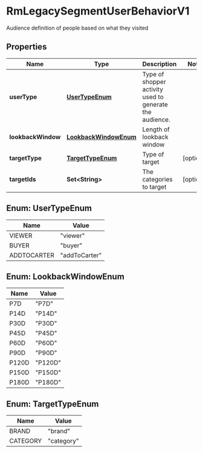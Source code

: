 

# RmLegacySegmentUserBehaviorV1

Audience definition of people based on what they visited

## Properties

| Name | Type | Description | Notes |
|------------ | ------------- | ------------- | -------------|
|**userType** | [**UserTypeEnum**](#UserTypeEnum) | Type of shopper activity used to generate the audience. |  |
|**lookbackWindow** | [**LookbackWindowEnum**](#LookbackWindowEnum) | Length of lookback window |  |
|**targetType** | [**TargetTypeEnum**](#TargetTypeEnum) | Type of target |  [optional] |
|**targetIds** | **Set&lt;String&gt;** | The categories to target |  [optional] |



## Enum: UserTypeEnum

| Name | Value |
|---- | -----|
| VIEWER | &quot;viewer&quot; |
| BUYER | &quot;buyer&quot; |
| ADDTOCARTER | &quot;addToCarter&quot; |



## Enum: LookbackWindowEnum

| Name | Value |
|---- | -----|
| P7D | &quot;P7D&quot; |
| P14D | &quot;P14D&quot; |
| P30D | &quot;P30D&quot; |
| P45D | &quot;P45D&quot; |
| P60D | &quot;P60D&quot; |
| P90D | &quot;P90D&quot; |
| P120D | &quot;P120D&quot; |
| P150D | &quot;P150D&quot; |
| P180D | &quot;P180D&quot; |



## Enum: TargetTypeEnum

| Name | Value |
|---- | -----|
| BRAND | &quot;brand&quot; |
| CATEGORY | &quot;category&quot; |



